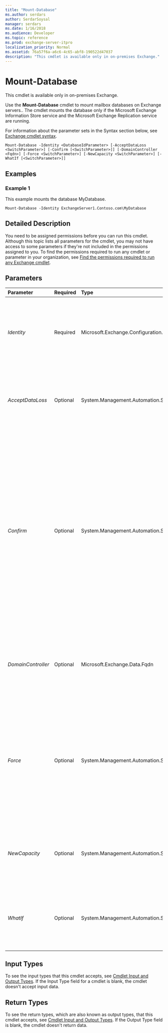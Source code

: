```yaml
---
title: "Mount-Database"
ms.author: serdars
author: SerdarSoysal
manager: serdars
ms.date: 1/16/2018
ms.audience: Developer
ms.topic: reference
ms.prod: exchange-server-itpro
localization_priority: Normal
ms.assetid: 76a57f6a-a6c6-4c65-abf8-190522d47037
description: "This cmdlet is available only in on-premises Exchange."
---
```


# Mount-Database

This cmdlet is available only in on-premises Exchange. 
  
Use the **Mount-Database** cmdlet to mount mailbox databases on Exchange servers.. The cmdlet mounts the database only if the Microsoft Exchange Information Store service and the Microsoft Exchange Replication service are running.
  
For information about the parameter sets in the Syntax section below, see [Exchange cmdlet syntax](https://technet.microsoft.com/library/bb123552.aspx). 
  
```
Mount-Database -Identity <DatabaseIdParameter> [-AcceptDataLoss <SwitchParameter>] [-Confirm [<SwitchParameter>]] [-DomainController <Fqdn>] [-Force <SwitchParameter>] [-NewCapacity <SwitchParameter>] [-WhatIf [<SwitchParameter>]]

```

## Examples
<a name="Examples"> </a>

### Example 1

This example mounts the database MyDatabase.
  
```
Mount-Database -Identity ExchangeServer1.Contoso.com\MyDatabase
```

## Detailed Description
<a name="DetailedDescription"> </a>

You need to be assigned permissions before you can run this cmdlet. Although this topic lists all parameters for the cmdlet, you may not have access to some parameters if they're not included in the permissions assigned to you. To find the permissions required to run any cmdlet or parameter in your organization, see [Find the permissions required to run any Exchange cmdlet](https://technet.microsoft.com/library/mt432940.aspx).
  
## Parameters
<a name="DetailedDescription"> </a>

|**Parameter**|**Required**|**Type**|**Description**|
|:-----|:-----|:-----|:-----|
| _Identity_ <br/> |Required  <br/> |Microsoft.Exchange.Configuration.Tasks.DatabaseIdParameter  <br/> | The _Identity_ parameter specifies mailbox database that you want to mount. You can use any value that uniquely identifies the database. For example: <br/>  Name <br/>  Distinguished name (DN) <br/>  GUID <br/> |
| _AcceptDataLoss_ <br/> |Optional  <br/> |System.Management.Automation.SwitchParameter  <br/> |The _AcceptDataLoss_switch specifies that you accept the data loss caused by missing committed transaction log files without asking for confirmation. You don't need to specify a value with this switch.  <br/> |
| _Confirm_ <br/> |Optional  <br/> |System.Management.Automation.SwitchParameter  <br/> | The _Confirm_ switch specifies whether to show or hide the confirmation prompt. How this switch affects the cmdlet depends on if the cmdlet requires confirmation before proceeding. <br/>  Destructive cmdlets (for example, **Remove-\*** cmdlets) have a built-in pause that forces you to acknowledge the command before proceeding. For these cmdlets, you can skip the confirmation prompt by using this exact syntax: `-Confirm:$false`.  <br/>  Most other cmdlets (for example, **New-\*** and **Set-\*** cmdlets) don't have a built-in pause. For these cmdlets, specifying the _Confirm_ switch without a value introduces a pause that forces you acknowledge the command before proceeding. <br/> |
| _DomainController_ <br/> |Optional  <br/> |Microsoft.Exchange.Data.Fqdn  <br/> |The _DomainController_ parameter specifies the domain controller that's used by this cmdlet to read data from or write data to Active Directory. You identify the domain controller by its fully qualified domain name (FQDN). For example, `dc01.contoso.com`.  <br/> |
| _Force_ <br/> |Optional  <br/> |System.Management.Automation.SwitchParameter  <br/> |The _Force_ switch specifies whether to suppress warning or confirmation messages. You can use this switch to run tasks programmatically where prompting for administrative input is inappropriate. You don't need to specify a value with this switch. <br/> Use this parameter to mount an empty database, or to override any errors or warnings that are encountered during the database mount.  <br/> |
| _NewCapacity_ <br/> |Optional  <br/> |System.Management.Automation.SwitchParameter  <br/> |The _NewCapacity_ switch specifies that you want to trigger the forced creation of a database only if all copies of the database don't have an .edb file. You don't need to specify a value with this switch. <br/> |
| _WhatIf_ <br/> |Optional  <br/> |System.Management.Automation.SwitchParameter  <br/> |The _WhatIf_ switch simulates the actions of the command. You can use this switch to view the changes that would occur without actually applying those changes. You don't need to specify a value with this switch. <br/> |
   
## Input Types
<a name="InputTypes"> </a>

To see the input types that this cmdlet accepts, see [Cmdlet Input and Output Types](http://go.microsoft.com/fwlink/p/?linkId=616387). If the Input Type field for a cmdlet is blank, the cmdlet doesn't accept input data. 
  
## Return Types
<a name="ReturnTypes"> </a>

To see the return types, which are also known as output types, that this cmdlet accepts, see [Cmdlet Input and Output Types](http://go.microsoft.com/fwlink/p/?linkId=616387). If the Output Type field is blank, the cmdlet doesn't return data. 
  

